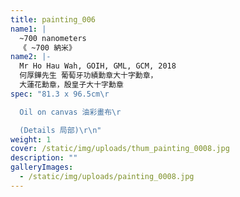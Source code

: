 ```yaml
---
title: painting_006
name1: |
  ~700 nanometers
  《 ~700 納米》
name2: |-
  Mr Ho Hau Wah, GOIH, GML, GCM, 2018
  何厚鏵先生 葡萄牙功績勳章大十字勳章，
  大蓮花勳章，殷皇子大十字勳章
spec: "81.3 x 96.5cm\r

  Oil on canvas 油彩畫布\r

  (Details 局部)\r\n"
weight: 1
cover: /static/img/uploads/thum_painting_0008.jpg
description: ""
galleryImages:
  - /static/img/uploads/painting_0008.jpg
---
```

